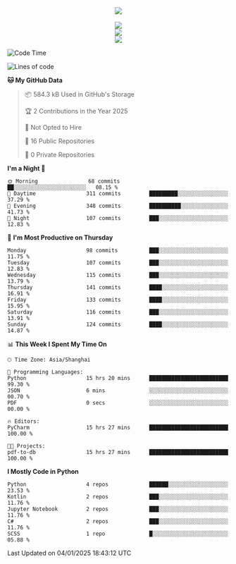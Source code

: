 <div align="center">
  <img src="https://readme-typing-svg.demolab.com?font=Zhi+Mang+Xing&size=40&pause=1000&color=000000&center=true&vCenter=true&lines=Baymax%E5%B0%8F%E6%8C%AF;Hello%20World"/><br/>
  <br/>
  <img src="https://skillicons.dev/icons?i=java,kotlin,python,c,cpp,html,css,javascript" /><br/>
  <img src="https://skillicons.dev/icons?i=spring,vue,pytorch,maven,gradle,mysql,sqlite,linux" /><br/>
  <img src="https://skillicons.dev/icons?i=idea,pycharm,webstorm,androidstudio,vscode,git,vim,md" /><br/>
</div>

<!--START_SECTION:waka-->
![Code Time](http://img.shields.io/badge/Code%20Time-467%20hrs%208%20mins-blue)

![Lines of code](https://img.shields.io/badge/From%20Hello%20World%20I%27ve%20Written-5.3%20million%20lines%20of%20code-blue)

**🐱 My GitHub Data** 

> 📦 584.3 kB Used in GitHub's Storage 
 > 
> 🏆 2 Contributions in the Year 2025
 > 
> 🚫 Not Opted to Hire
 > 
> 📜 16 Public Repositories 
 > 
> 🔑 0 Private Repositories 
 > 
**I'm a Night 🦉** 

```text
🌞 Morning                68 commits          ██░░░░░░░░░░░░░░░░░░░░░░░   08.15 % 
🌆 Daytime                311 commits         █████████░░░░░░░░░░░░░░░░   37.29 % 
🌃 Evening                348 commits         ██████████░░░░░░░░░░░░░░░   41.73 % 
🌙 Night                  107 commits         ███░░░░░░░░░░░░░░░░░░░░░░   12.83 % 
```
📅 **I'm Most Productive on Thursday** 

```text
Monday                   98 commits          ███░░░░░░░░░░░░░░░░░░░░░░   11.75 % 
Tuesday                  107 commits         ███░░░░░░░░░░░░░░░░░░░░░░   12.83 % 
Wednesday                115 commits         ███░░░░░░░░░░░░░░░░░░░░░░   13.79 % 
Thursday                 141 commits         ████░░░░░░░░░░░░░░░░░░░░░   16.91 % 
Friday                   133 commits         ████░░░░░░░░░░░░░░░░░░░░░   15.95 % 
Saturday                 116 commits         ███░░░░░░░░░░░░░░░░░░░░░░   13.91 % 
Sunday                   124 commits         ████░░░░░░░░░░░░░░░░░░░░░   14.87 % 
```


📊 **This Week I Spent My Time On** 

```text
🕑︎ Time Zone: Asia/Shanghai

💬 Programming Languages: 
Python                   15 hrs 20 mins      █████████████████████████   99.30 % 
JSON                     6 mins              ░░░░░░░░░░░░░░░░░░░░░░░░░   00.70 % 
PDF                      0 secs              ░░░░░░░░░░░░░░░░░░░░░░░░░   00.00 % 

🔥 Editors: 
PyCharm                  15 hrs 27 mins      █████████████████████████   100.00 % 

🐱‍💻 Projects: 
pdf-to-db                15 hrs 27 mins      █████████████████████████   100.00 % 
```

**I Mostly Code in Python** 

```text
Python                   4 repos             ██████░░░░░░░░░░░░░░░░░░░   23.53 % 
Kotlin                   2 repos             ███░░░░░░░░░░░░░░░░░░░░░░   11.76 % 
Jupyter Notebook         2 repos             ███░░░░░░░░░░░░░░░░░░░░░░   11.76 % 
C#                       2 repos             ███░░░░░░░░░░░░░░░░░░░░░░   11.76 % 
SCSS                     1 repo              █░░░░░░░░░░░░░░░░░░░░░░░░   05.88 % 
```




 Last Updated on 04/01/2025 18:43:12 UTC
<!--END_SECTION:waka-->





